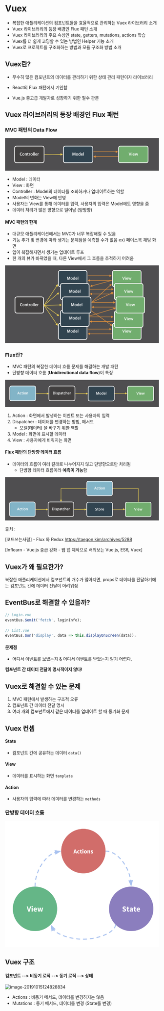 # Vuex

- 복잡한 애플리케이션의 컴포넌트들을 효율적으로 관리하는 Vuex 라이브러리 소개
- Vuex 라이브러리의 등장 배경인 Flux 패턴 소개
- Vuex 라이브러리의 주요 속성인 state, getters, mutations, actions 학습
- Vuex를 더 쉽게 코딩할 수 있는 방법인 Helper 기능 소개
- Vuex로 프로젝트를 구조화하는 방법과 모듈 구조화 방법 소개



## Vuex란?

- 무수히 많은 컴포넌트의 데이터를 관리하기 위한 상태 관리 패턴이자 라이브러리

- React의 Flux 패턴에서 기인함

- Vue.js 중고급 개발자로 성장하기 위한 필수 관문



## Vuex 라이브러리의 등장 배경인 Flux 패턴

### MVC 패턴의 Data Flow

![image-20191015122551910](../image/9_1_MVC.png)

- Model : 데이터
- View : 화면
- Controller : Model의 데이터를 조회하거나 업데이트하는 역할
- Model의 변화는 View에 반영
- 사용자는 View를 통해 데이터를 입력, 사용자의 입력은 Model에도 영향을 줌
- 데이터 처리가 많은 방향으로 일어남 (양방향)



#### MVC 패턴의 한계

- 대규모 애플리케이션에서는 MVC가 너무 복잡해질 수 있음
- 기능 추가 및 변경에 따라 생기는 문제점을 예측할 수가 없음 ex) 페이스북 채팅 화면
- 앱이 복잡해지면서 생기는 업데이트 루프
- 한 개의 뷰가 바뀌었을 때, 다른 View에서 그 흐름을 추적하기 어려움

![image-20191015123520869](../image/9_2_MVC.png)



### Flux란?

- MVC 패턴의 복잡한 데이터 흐름 문제를 해결하는 개발 패턴
- 단방향 데이터 흐름 (**Unidirectional data flow**)이 특징

![image-20191015122446340](../image/9_1_Flux.png)

1. Action : 화면에서 발생하는 이벤트 또는 사용자의 입력
2. Dispatcher : 데이터를 변경하는 방법, 메서드
   - 모델(데이터) 을 바꾸기 위한 역할
3. Model : 화면에 표시할 데이터
4. View : 사용자에게 비춰지는 화면



#### Flux 패턴의 단방향 데이터 흐름

- 데이터의 흐름이 여러 갈래로 나누어지지 않고 단뱡향으로만 처리됨
  - 단뱡향 데이터 흐름이라 **예측이 가능**함

![image-20191015123714597](../image/9_3_Flux_data_flow.png)



출처 : 

[코드쓰는사람] - Flux 와 Redux https://taegon.kim/archives/5288

[Inflearn - Vue.js 중급 강좌 - 웹 앱 제작으로 배워보는 Vue.js, ES6, Vuex]



## Vuex가 왜 필요한가?

복잡한 애플리케이션에서 컴포넌트의 개수가 많아지면, props로 데이터를 전달하기에는 컴포넌트 간에 데이터 전달이 어려워짐



## EventBus로 해결할 수 있을까?

```javascript
// Login.vue
eventBus.$emit('fetch', loginInfo);

// List.vue
eventBus.$on('display', data => this.displayOnScreen(data));
```

#### 문제점

- 어디서 이벤트를 보냈는지 & 어디서 이벤트를 받았는지 알기 어렵다.

**컴포넌트 간 데이터 전달이 명시적이지 않다!**



## Vuex로 해결할 수 있는 문제

1. MVC 패턴에서 발생하는 구조적 오류
2. 컴포넌트 간 데이터 전달 명시
3. 여러 개의 컴포넌트에서 같은 데이터를 업데이트 할 때 동기화 문제



## Vuex 컨셉

#### State

- 컴포넌트 간에 공유하는 데이터 `data()`

#### View

- 데이터를 표시하는 화면 `template`

#### Action

- 사용자의 입력에 따라 데이터를 변경하는 `methods`

### 단방향 데이터 흐름

![image-20191015124619195](../image/9_4_Vuex.png)



## Vuex 구조

#### 컴포넌트 --> 비동기 로직 --> 동기 로직 --> 상태

![image-20191015124828834](/Users/yegenieee/Desktop/Github_TIL/TIL/image/9_5_Vuex_Structure.png)

- Actions : 비동기 메서드, 데이터를 변경하지는 않음
- Mutations : 동기 메서드, 데이터를 변경 (State를 변경)